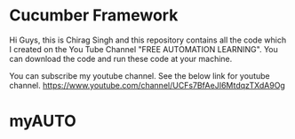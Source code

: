 # Cucumber Framework
Hi Guys, this is Chirag Singh and this repository contains all the code which I created on the You Tube Channel "FREE AUTOMATION LEARNING". You can download the code and run these code at your machine.

You can subscribe my youtube channel. See the below link for youtube channel.
https://www.youtube.com/channel/UCFs7BfAeJI6MtdqzTXdA9Og
# myAUTO
